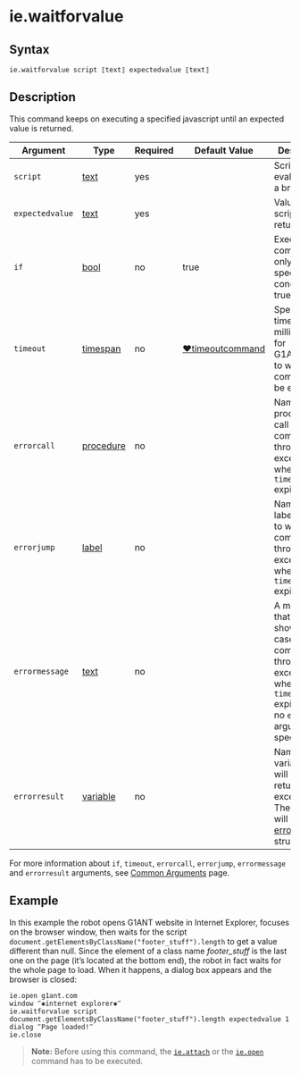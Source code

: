 # ie.waitforvalue

## Syntax

```G1ANT
ie.waitforvalue script ⟦text⟧ expectedvalue ⟦text⟧
```

## Description

This command keeps on executing a specified javascript until an expected value is returned.

| Argument | Type | Required | Default Value | Description |
| -------- | ---- | -------- | ------------- | ----------- |
|`script`| [text](../../G1ANT.Language/Structures/TextStructure.md) | yes|  | Script to be evaluated in a browser |
|`expectedvalue`| [text](../../G1ANT.Language/Structures/TextStructure.md) | yes |  | Value that the script should return |
| `if`           | [bool](../../G1ANT.Language/Structures/BooleanStructure.md) | no       | true                                                        | Executes the command only if a specified condition is true   |
| `timeout`      | [timespan](../../G1ANT.Language/Structures/TimeSpanStructure.md) | no       | [♥timeoutcommand](../../G1ANT.Addon.Core/Variables/TimeoutCommandVariable.md) | Specifies time in milliseconds for G1ANT.Robot to wait for the command to be executed |
| `errorcall`    | [procedure](../../G1ANT.Language/Structures/ProcedureStructure.md) | no       |                                                             | Name of a procedure to call when the command throws an exception or when a given `timeout` expires |
| `errorjump`    | [label](../../G1ANT.Language/Structures/LabelStructure.md) | no       |                                                             | Name of the label to jump to when the command throws an exception or when a given `timeout` expires |
| `errormessage` | [text](../../G1ANT.Language/Structures/TextStructure.md) | no       |                                                             | A message that will be shown in case the command throws an exception or when a given `timeout` expires, and no `errorjump` argument is specified |
| `errorresult`  | [variable](../../G1ANT.Language/Structures/VariableStructure.md) | no       |                                                             | Name of a variable that will store the returned exception. The variable will be of [error](../../G1ANT.Language/Structures/ErrorStructure.md) structure  |

For more information about `if`, `timeout`, `errorcall`, `errorjump`, `errormessage` and `errorresult` arguments, see [Common Arguments](../../../appendices/common-arguments.md) page.

## Example

In this example the robot opens G1ANT website in Internet Explorer, focuses on the browser window, then waits for the script  `document.getElementsByClassName("footer_stuff").length` to get a value different than null. Since the element of a class name *footer_stuff* is the last one on the page (it’s located at the bottom end), the robot in fact waits for the whole page to load. When it happens, a dialog box appears and the browser is closed:

```G1ANT
ie.open g1ant.com
window ‴✱internet explorer✱‴
ie.waitforvalue script document.getElementsByClassName("footer_stuff").length expectedvalue 1
dialog ‴Page loaded!‴
ie.close
```

> **Note:** Before using this command, the [`ie.attach`](../G1ANT.Addon.IExplorer/Commands/IEAttachCommand.md) or the [`ie.open`](../G1ANT.Addon.IExplorer/Commands/IEOpenCommand.md) command has to be executed.

